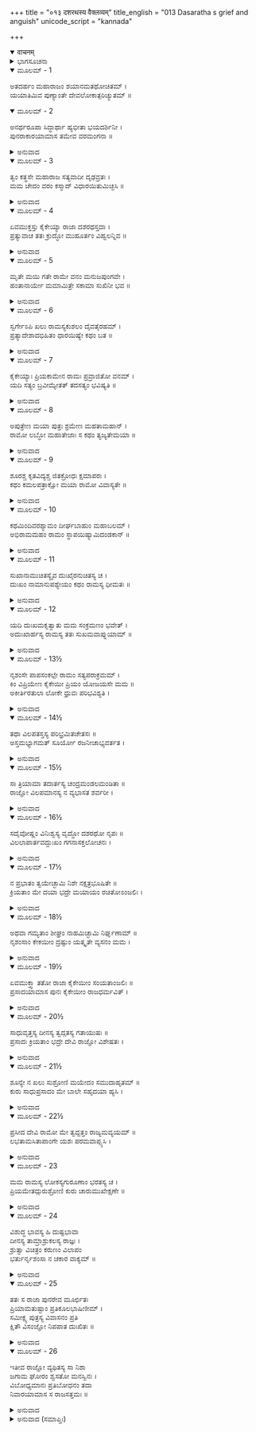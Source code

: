 +++
title = "०१३ दशरथस्य वैक्लव्यम्"
title_english = "013 Dasaratha s grief and anguish"
unicode_script = "kannada"

+++
<details open><summary>वाचनम्</summary>

<div class="audioEmbed"  caption="श्रीराम-हरिसीताराममूर्ति-घनपाठिभ्यां वचनम्" src="https://archive.org/download/Ramayana-recitation-Sriram-harisItArAmamUrti-Ghanapaati-v2/Kanda_2/Kanda_2_AYK-013-Dasharadhasya_Vaiklabyam.mp3"></div>
</details>



<details><summary>ಭಾಗಸೂಚನಾ</summary>

ದಶರಥನ ವಿಲಾಪ ಮತ್ತು ಕೈಕೆಯಲ್ಲಿ ಅನುನಯ - ವಿನಯ
</details>

<details open><summary>ಮೂಲಮ್ - 1</summary>

ಅತದರ್ಹಂ ಮಹಾರಾಜಂ ಶಯಾನಮತಥೋಚಿತಮ್ ।  
ಯಯಾತಿಮಿವ ಪುಣ್ಯಾಂತೇ ದೇವಲೋಕಾತ್ಪರಿಚ್ಯುತಮ್ ॥
</details>

<details open><summary>ಮೂಲಮ್ - 2</summary>

ಅನರ್ಥರೂಪಾ ಸಿದ್ಧಾರ್ಥಾ ಹ್ಯಭೀತಾ ಭಯದರ್ಶಿನೀ ।  
ಪುನರಾಕಾರಯಾಮಾಸ ತಮೇವ ವರಮಂಗನಾ ॥
</details>

<details><summary>ಅನುವಾದ</summary>

ಪುಣ್ಯ ಕ್ಷಯಿಸಿ ದೇವಲೋಕದಿಂದ ಭ್ರಷ್ಟನಾದ ಯಯಾತಿಯಂತೆ ನೆಲಕ್ಕೆ ಕುಸಿದು ಬಿದ್ದ ಮಹಾರಾಜಾ ದಶರಥನು ಅನುಚಿತ ಮತ್ತು ಅಯೋಗ್ಯ ಸ್ಥಿತಿಯಲ್ಲಿ ಆಗ ಕಂಡುಬರುತ್ತಿದ್ದನು. ಅವನನ್ನು ನೋಡಿ ಅನರ್ಥದ ಸಾಕ್ಷಾತ್ ಮೂರ್ತಿಯಂತಿರುವ ಕೈಕೆಯು ತನ್ನ ಪ್ರಯೋಜನ ಇಷ್ಟರವರೆಗೆ ಸಿದ್ಧವಾಗದೇ ಇರುವುದರಿಂದ ಲೋಕಾಪವಾದದ ಭಯವನ್ನು ತ್ಯಜಿಸಿದ, ರಾಮನಿಂದ ಭರತನಿಗೆ ಇರುವ ಭಯವನ್ನು ನೋಡುವ ಆಕೆಯು ತನ್ನ ವರಗಳ ಬಗ್ಗೆ ರಾಜನನ್ನು ಸಂಬೋಧಿಸಿ ಹೀಗೆ ಹೇಳಿದಳು.॥1-2॥
</details>

<details open><summary>ಮೂಲಮ್ - 3</summary>

ತ್ವಂ ಕತ್ಥಸೇ ಮಹಾರಾಜ ಸತ್ಯವಾದೀ ದೃಢವ್ರತಃ ।  
ಮಮ ಚೇದಂ ವರಂ ಕಸ್ಮಾದ್ ವಿಧಾರಯಿತುಮಿಚ್ಛಸಿ ॥
</details>

<details><summary>ಅನುವಾದ</summary>

ಮಹಾರಾಜರೇ! ನಾನು ದೊಡ್ಡ ಸತ್ಯವಾದಿ ಮತ್ತು ದೃಢ ಪ್ರತಿಜ್ಞನೆಂದು ಕೊಚ್ಚಿಕೊಳ್ಳುತ್ತಿದ್ದೆ. ಹಾಗಿರುವಾಗ ನನ್ನ ವರಗಳನ್ನು ನನಗೆ ಕೊಡದೆ ಏಕೆ ನಿನ್ನಲ್ಲಿ ಉಳಿಸಿಕೊಳ್ಳಲು ನೋಡುತ್ತಿರುವೇ.॥3॥
</details>

<details open><summary>ಮೂಲಮ್ - 4</summary>

ಏವಮುಕ್ತಸ್ತು ಕೈಕೇಯ್ಯಾ ರಾಜಾ ದಶರಥಸ್ತದಾ ।  
ಪ್ರತ್ಯುವಾಚ ತತಃ ಕ್ರುದ್ಧೋ ಮುಹೂರ್ತಂ ವಿಹ್ವಲನ್ನಿವ ॥
</details>

<details><summary>ಅನುವಾದ</summary>

ಕೈಕೇಯಿಯು ಹೀಗೆ ಹೇಳಿದಾಗ ದಶರಥನು ಮುಹೂರ್ತಕಾಲ ಕೋಪದಿಂದ ಉದ್ವಿಗ್ನನಂತಿದ್ದು, ಇಂತೆಂದನು .॥4॥
</details>

<details open><summary>ಮೂಲಮ್ - 5</summary>

ಮೃತೇ ಮಯಿ ಗತೇ ರಾಮೇ ವನಂ ಮನುಜಪುಂಗವೇ ।  
ಹಂತಾನಾರ್ಯೇ ಮಮಾಮಿತ್ರೇ ಸಕಾಮಾ ಸುಖಿನೀ ಭವ ॥
</details>

<details><summary>ಅನುವಾದ</summary>

ಎಲೈ ನೀಚಳೇ! ನೀನು ನನ್ನ ಶತ್ರು ಆಗಿರುವೆ. ನರಶ್ರೇಷ್ಠ ಶ್ರೀರಾಮನು ಕಾಡಿಗೆ ಹೋದಮೇಲೆ ನನ್ನ ಮೃತ್ಯು ಆಗುವುದು; ಆಗ ನೀನು ಸಫಲ ಮನೋರಥಳಾಗಿ ಸುಖವಾಗಿ ಇರು.॥5॥
</details>

<details open><summary>ಮೂಲಮ್ - 6</summary>

ಸ್ವರ್ಗೇಽಪಿ ಖಲು ರಾಮಸ್ಯಕುಶಲಂ ದೈವತೈರಹಮ್ ।  
ಪ್ರತ್ಯಾದೇಶಾದಭಿಹಿತಂ ಧಾರಯಿಷ್ಯೇ ಕಥಂ ಬತ ॥
</details>

<details><summary>ಅನುವಾದ</summary>

ಅಯ್ಯೋ! ಸ್ವರ್ಗದಲ್ಲಿ ದೇವತೆಗಳು ನನ್ನಲ್ಲಿ ಶ್ರೀರಾಮನ ಕ್ಷೇಮವನ್ನು ಕೇಳಿದಾಗ ನಾನು ಏನು ಉತ್ತರಿಸಲಿ? ಅವನನ್ನು ಕಾಡಿಗೆ ಕಳಿಸಿದೆ ಎಂದು ಹೇಳಿದಾಗ ಅವರು ನನ್ನ ಕುರಿತು ಧಿಕ್ಕರಿಸಿ ಮಾತನಾಡುವರು. ಅದನ್ನು ನಾನು ಹೇಗೆ ಸಹಿಸಲಿ? ಅದಕ್ಕಾಗಿ ನನಗೆ ಬಹಳ ದುಃಖವಾಗುತ್ತಿದೆ.॥6॥
</details>

<details open><summary>ಮೂಲಮ್ - 7</summary>

ಕೈಕೇಯ್ಯಾಃ ಪ್ರಿಯಕಾಮೇನ ರಾಮಃ ಪ್ರವ್ರಾಜಿತೋ ವನಮ್ ।  
ಯದಿ ಸತ್ಯಂ ಬ್ರವೀಮ್ಯೇತತ್ ತದಸತ್ಯಂ ಭವಿಷ್ಯತಿ ॥
</details>

<details><summary>ಅನುವಾದ</summary>

ಕೈಕೆಯಿಗೆ ಪ್ರಿಯವನ್ನುಂಟುಮಾಡುವ ಇಚ್ಛೆಯಿಂದ ಆಕೆ ಕೇಳಿದ ವರಕ್ಕನುಸಾರ ನಾನು ಶ್ರೀರಾಮನನ್ನು ಕಾಡಿಗೆ ಕಳಿಸಿದೆ ಎಂದು ಸತ್ಯವನ್ನು ಹೇಳಿದರೆ, ನಾನು ಹಿಂದೆ ರಾಮನಿಗೆ ರಾಜ್ಯವನ್ನು ಕೊಡುವೆನು ಎಂದು ಹೇಳಿದ ನನ್ನ ಹಿಂದಿನ ಮಾತು ಸುಳ್ಳಾದೀತು.॥7॥
</details>

<details open><summary>ಮೂಲಮ್ - 8</summary>

ಅಪುತ್ರೇಣ ಮಯಾ ಪುತ್ರಃ ಶ್ರಮೇಣ ಮಹತಾಮಹಾನ್ ।  
ರಾಮೋ ಲಬ್ಧೋ ಮಹಾತೇಜಾಃ ಸ ಕಥಂ ತ್ಯಜ್ಯತೇಮಯಾ ॥
</details>

<details><summary>ಅನುವಾದ</summary>

ನಾನು ಮೊದಲು ಪುತ್ರಹೀನನಾಗಿದ್ದೆ, ಮತ್ತೆ ತುಂಬಾ ಪರಿಶ್ರಮಪಟ್ಟು ಮಹಾತೇಜಸ್ವೀ ಮಹಾಪುರುಷ ಶ್ರೀರಾಮನನ್ನು ಪುತ್ರನನ್ನಾಗಿ ನಾನು ಪಡೆದುಕೊಂಡೆ. ಅವನನ್ನು ನಾನು ಹೇಗೆ ತ್ಯಜಿಸಲಿ.॥8॥
</details>

<details open><summary>ಮೂಲಮ್ - 9</summary>

ಶೂರಶ್ಚ ಕೃತವಿದ್ಯಶ್ಚ ಜಿತಕ್ರೋಧಃ ಕ್ಷಮಾಪರಃ ।  
ಕಥಂ ಕಮಲಪತ್ರಾಕ್ಷೋ ಮಯಾ ರಾಮೋ ವಿವಾಸ್ಯತೇ ॥
</details>

<details><summary>ಅನುವಾದ</summary>

ಮಹಾಶೂರನಾದ, ಸಕಲವಿದ್ಯಾ ಪಾರಂಗತನಾದ, ಕ್ರೋಧವನ್ನು ಜಯಿಸಿದ, ಕ್ಷಮಾವಂತನಾದ, ಕಮಲನಯನ ಶ್ರೀರಾಮನನ್ನು ನಾನು ಹೇಗೆ ಕಾಡಿಗೆ ಕಳಿಸಬಲ್ಲೆನು.॥9॥
</details>

<details open><summary>ಮೂಲಮ್ - 10</summary>

ಕಥಮಿಂದಿವರಶ್ಯಾಮಂ ದೀರ್ಘಬಾಹುಂ ಮಹಾಬಲಮ್ ।  
ಅಭಿರಾಮಮಹಂ ರಾಮಂ ಸ್ಥಾಪಯಿಷ್ಯಾಮಿದಂಡಕಾನ್ ॥
</details>

<details><summary>ಅನುವಾದ</summary>

ಕನ್ನೈದಿಲೆಯಂತೆ ಶ್ಯಾಮಲ ಅಂಗಕಾಂತಿಯುಳ್ಳ, ದೀರ್ಘಬಾಹುವಾದ, ಮಹಾಬಲನಾದ, ನಯನಾಭಿರಾಮನಾದ ಶ್ರೀರಾಮನನ್ನು ದಂಡಕಾರಣ್ಯಕ್ಕೆ ಹೇಗೆ ಕಳಿಸಲಿ.॥10॥
</details>

<details open><summary>ಮೂಲಮ್ - 11</summary>

ಸುಖಾನಾಮುಚಿತಸ್ಯೈವ ದುಃಖೈರನುಚಿತಸ್ಯ ಚ ।  
ದುಃಖಂ ನಾಮಾನುಪಶ್ಯೇಯಂ ಕಥಂ ರಾಮಸ್ಯ ಧೀಮತಃ ॥
</details>

<details><summary>ಅನುವಾದ</summary>

ಸುಖಾನುಭವಗಳಿಗೆ ಯೋಗ್ಯನಾದ, ದುಃಖಾನುಭವಕ್ಕೆ ಅನರ್ಹನಾದ, ಬುದ್ಧಿವಂತ ಶ್ರೀರಾಮನನ್ನು ಕಾಡಿಗೆ ಕಳಿಸಿ ದುಃಖಪಡುವುದನ್ನು ನಾನು ಹೇಗೆ ನೋಡಲಿ.॥11॥
</details>

<details open><summary>ಮೂಲಮ್ - 12</summary>

ಯದಿ ದುಃಖಮಕೃತ್ವಾತು ಮಮ ಸಂಕ್ರಮಣಂ ಭವೇತ್ ।  
ಅದುಃಖಾರ್ಹಸ್ಯ ರಾಮಸ್ಯ ತತಃ ಸುಖಮವಾಪ್ನುಯಾಮ್ ॥
</details>

<details><summary>ಅನುವಾದ</summary>

ದುಃಖವನ್ನು ಅನುಭವಿಸಲು ಅನರ್ಹನಾದ ಶ್ರೀರಾಮನಿಗೆ ಈ ವನವಾಸದ ದುಃಖ ಕೊಡದೆಯೇ ನಾನು ಮರಣ ಹೊಂದಿದರೆ ನನಗೆ ಬಹಳ ಸುಖ ಸಿಗಬಹುದು.॥12॥
</details>

<details open><summary>ಮೂಲಮ್ - 13½</summary>

ನೃಶಂಸೇ ಪಾಪಸಂಕಲ್ಪೇ ರಾಮಂ ಸತ್ಯಪರಾಕ್ರಮಮ್ ।  
ಕಿಂ ವಿಪ್ರಿಯೇಣ ಕೈಕೇಯೀ ಪ್ರಿಯಂ ಯೋಜಯಸೇ ಮಮ ॥  
ಅಕೀರ್ತಿರತುಲಾ ಲೋಕೇ ಧ್ರುವಃ ಪರಿಭವಿಶ್ಯತಿ ।
</details>

<details><summary>ಅನುವಾದ</summary>

ಎಲೈ ಪಾಪಸಂಕಲ್ಪಳೇ! ಪಾಷಾಣ ಹೃದಯಿ ಕೈಕೇ! ಸತ್ಯ ಪರಾಕ್ರಮಿ ಶ್ರೀರಾಮನು ನನಗೆ ಬಹಳ ಪ್ರಿಯನಾಗಿದ್ದಾನೆ, ಅವನನ್ನು ನನ್ನಿಂದ ಅಗಲಿಸಬೇಡ. ಎಲಗೆ! ಹೀಗೆ ಮಾಡುವುದರಿಂದ ನಿಶ್ಚಯವಾಗಿಯೇ ಜಗತ್ತಿನಲ್ಲಿ ಹರಡುವ ನಿನ್ನ ಅಪಕೀರ್ತಿಗೆ ತುಲನೆಯೇ ಇರಲಾರದು.॥13½॥
</details>

<details open><summary>ಮೂಲಮ್ - 14½</summary>

ತಥಾ ವಿಲಪತಸ್ತಸ್ಯ ಪರಿಭ್ರಮಿತಚೇತಸಃ ॥  
ಅಸ್ತಮಭ್ಯಾಗಮತ್ ಸೂರ್ಯೋ ರಜನೀಚಾಭ್ಯವರ್ತತ ।
</details>

<details><summary>ಅನುವಾದ</summary>

ಈ ಪ್ರಕಾರ ವಿಲಾಪಿಸುತ್ತಾ ದಶರಥನ ಮನಸ್ಸು ಅತ್ಯಂತ ವ್ಯಾಕುಲವಾಯಿತು. ಅಷ್ಟರಲ್ಲಿ ಭಗವಾನ್ ಸೂರ್ಯನು ಅಸ್ತಾಚಲಕ್ಕೆ ಸರಿದನು ಹಾಗೂ ರಾತ್ರಿಯಾಯಿತು.॥14½॥
</details>

<details open><summary>ಮೂಲಮ್ - 15½</summary>

ಸಾ ತ್ರಿಯಾಮಾ ತದಾರ್ತಸ್ಯ ಚಂದ್ರಮಂಡಲಮಂಡಿತಾ ॥  
ರಾಜ್ಞೋ ವಿಲಪಮಾನಸ್ಯ ನ ವ್ಯಭಾಸತ ಶರ್ವರೀ ।
</details>

<details><summary>ಅನುವಾದ</summary>

ಆ ಮೂರು ಯಾಮಗಳ ರಾತ್ರಿಯಲ್ಲಿ ಚಂದ್ರಮಂಡಲವು ಬೆಳಗುತ್ತಿದ್ದರೂ, ಆರ್ತನಾಗಿ ವಿಲಾಪಿಸುತ್ತಿರುವ ದಶರಥನಿಗೆ ಕತ್ತಲೆಯಂತೆ ಇತ್ತು.॥15½॥
</details>

<details open><summary>ಮೂಲಮ್ - 16½</summary>

ಸದೈವೋಷ್ಣಂ ವಿನಿಃಶ್ವಸ್ಯ ವೃದ್ಧೋ ದಶರಥೋ ನೃಪಃ ॥  
ವಿಲಲಾಪಾರ್ತವದ್ದುಃಖಂ ಗಗನಾಸಕ್ತಲೋಚನಃ ।
</details>

<details><summary>ಅನುವಾದ</summary>

ವೃದ್ಧನಾದ ದಶರಥನು ನಿರಂತರ ದೀರ್ಘವಾಗಿ ಬಿಸಿಯಾದ ನಿಟ್ಟುಸಿರು ಬಿಡುತ್ತಾ ಆಕಾಶದ ಕಡೆಗೆ ದಿಟ್ಟಿಸಿ ನೋಡುತ್ತಾ ಆರ್ತನಂತೆ ದುಃಖಪೂರ್ಣವಾಗಿ ವಿಲಪಿಸತೊಡಗಿದನು.॥16½॥
</details>

<details open><summary>ಮೂಲಮ್ - 17½</summary>

ನ ಪ್ರಭಾತಂ ತ್ವಯೇಚ್ಛಾಮಿ ನಿಶೇ ನಕ್ಷತ್ರಭೂಷಿತೇ ॥  
ಕ್ರಿಯತಾಂ ಮೇ ದಯಾ ಭದ್ರೇ ಮಯಾಯಂ ರಚಿತೋಽಂಜಲಿಃ ।
</details>

<details><summary>ಅನುವಾದ</summary>

ನಕ್ಷತ್ರಗಳಿಂದ ಸಮಲಂಕೃತವಾದ ನಿಶಾದೇವಿಯೇ! ನಾನು ನಿನ್ನಿಂದ ಪ್ರಭಾತವಾಗುವುದನ್ನು ಇಚ್ಛಿಸುವುದಿಲ್ಲ. ಬೆಳಗಾಗುವುದು ಬೇಡ. ತಾಯೇ! ಕೈಮುಗಿದು ಕೇಳಿಕೊಳ್ಳುತ್ತೇನೆ. ನನ್ನ ಮೇಲೆ ದಯೆದೋರು.॥17½॥
</details>

<details open><summary>ಮೂಲಮ್ - 18½</summary>

ಅಥವಾ ಗಮ್ಯತಾಂ ಶೀಘ್ರಂ ನಾಹಮಿಚ್ಛಾಮಿ ನಿರ್ಘೃಣಾಮ್ ॥  
ನೃಶಂಸಾಂ ಕೇಕಯೀಂ ದ್ರಷ್ಟುಂ ಯತ್ಕೃತೇ ವ್ಯಸನಂ ಮಮ ।
</details>

<details><summary>ಅನುವಾದ</summary>

ಅಥವಾ ಬೇಗ ಕಳೆದುಹೋಗು; ಏಕೆಂದರೆ ಯಾರ ಕಾರಣದಿಂದ ಈ ಭಾರೀ ದುಃಖ ಉಂಟಾಗಿದೆಯೋ ಆ ನಿರ್ದಯಿ, ಕ್ರೂರ ಕೈಕೆಯನ್ನು ಇನ್ನು ಹೆಚ್ಚು ಹೊತ್ತು ನೋಡಲು ಬಯಸುವುದಿಲ್ಲ.॥18½॥
</details>

<details open><summary>ಮೂಲಮ್ - 19½</summary>

ಏವಮುಕ್ತ್ವಾ ತತೋ ರಾಜಾ ಕೈಕೇಯೀಂ ಸಂಯತಾಂಜಲಿಃ ॥  
ಪ್ರಸಾದಯಾಮಾಸ ಪುನಃ ಕೈಕೇಯೀಂ ರಾಜಧರ್ಮವಿತ್ ।
</details>

<details><summary>ಅನುವಾದ</summary>

ರಾಜನು ಹೀಗೆ ನಿಶಾದೇವಿಗೆ ಹೇಳಿ ರಾಜಧರ್ಮವನ್ನು ಬಲ್ಲ ದಶರಥನು ಪುನಃ ಕೈಮುಗಿದು ಕೈಕೆಯನ್ನು ಪ್ರಸನ್ನಗೊಳಿಸಲು ಪ್ರಯತ್ನಿಸುತ್ತಾ ಹೇಳಿದನು.॥19½॥
</details>

<details open><summary>ಮೂಲಮ್ - 20½</summary>

ಸಾಧುವೃತ್ತಸ್ಯ ದೀನಸ್ಯ ತ್ವದ್ಗತಸ್ಯ ಗತಾಯುಷಃ ॥  
ಪ್ರಸಾದಃ ಕ್ರಿಯತಾಂ ಭದ್ರೇ ದೇವಿ ರಾಜ್ಞೋ ವಿಶೇಷತಃ ।
</details>

<details><summary>ಅನುವಾದ</summary>

ಮಂಗಳಸ್ವರೂಪಳೇ! ದೇವಿ! ಸದಾಚಾರಿಯೂ, ದೀನನೂ, ನಿನ್ನ ಆಶ್ರಿತನೂ, ಮರಣಾಸನ್ನನೂ, ವಿಶೇಷವಾಗಿ ರಾಜನೂ ಆದ ಈ ದಶರಥನ ಮೇಲೆ ಪ್ರಸನ್ನಳಾಗು.॥20½॥
</details>

<details open><summary>ಮೂಲಮ್ - 21½</summary>

ಶೂನ್ಯೇ ನ ಖಲು ಸುಶ್ರೋಣಿ ಮಯೇದಂ ಸಮುದಾಹೃತಮ್ ॥  
ಕುರು ಸಾಧುಪ್ರಸಾದಂ ಮೇ ಬಾಲೇ ಸಹೃದಯಾ ಹ್ಯಸಿ ।
</details>

<details><summary>ಅನುವಾದ</summary>

ಸುಂದರೀ! ಶ್ರೀರಾಮನಿಗೆ ರಾಜ್ಯವನ್ನು ಕೊಡುವೆನು ಎಂದು ನಾನು ಹೇಳಿದುದು ಯಾವುದೋ ಜನರಹಿತ ಸ್ಥಳದಲ್ಲಿ ಹೇಳದೆ, ತುಂಬಿದ ಸಭೆಯಲ್ಲಿ ಘೋಷಿಸಿದ್ದೆ. ನೀನು ಬಹಳ ಸುಹೃದಯಳಾಗಿರುವೆ. ಆದ್ದರಿಂದ ನನ್ನ ಮೇಲೆ ಚೆನ್ನಾಗಿ ಕೃಪೆಮಾಡು. ಇದರಿಂದ ಸಭಾಸದರಿಂದ ನನ್ನ ಉಪಹಾಸ ಆಗದಿರಲಿ.॥21½॥
</details>

<details open><summary>ಮೂಲಮ್ - 22½</summary>

ಪ್ರಸೀದ ದೇವಿ ರಾಮೋ ಮೇ ತ್ವದ್ದತ್ತಂ ರಾಜ್ಯಮವ್ಯಯಮ್ ॥  
ಲಭತಾಮಸಿತಾಪಾಂಗೇ ಯಶಃ ಪರಮವಾಪ್ಸ್ಯಸಿ ।
</details>

<details><summary>ಅನುವಾದ</summary>

ಕಪ್ಪಾದ ಕಡೆಗಣ್ಣುಗಳುಳ್ಳವಳೇ! ಪ್ರಸನ್ನಳಾಗು. ನನ್ನ ರಾಮನು ನಿನ್ನದಾದ ಈ ರಾಜ್ಯವನ್ನು ನೀನೇ ಕೊಟ್ಟಿರುವೆ ಎಂದು ತಿಳಿದು ಅಕ್ಷಯ ರಾಜ್ಯವನ್ನು ಪಡೆಯಲಿ. ಇದರಿಂದ ನೀನು ಉತ್ತಮ ಯಶವನ್ನು ಪಡೆಯುವೆ.॥22½॥
</details>

<details open><summary>ಮೂಲಮ್ - 23</summary>

ಮಮ ರಾಮಸ್ಯ ಲೋಕಸ್ಯಗುರೂಣಾಂ ಭರತಸ್ಯ ಚ ।  
ಪ್ರಿಯಮೇತದ್ಗುರುಶ್ರೋಣಿ ಕುರು ಚಾರುಮುಖೇಕ್ಷಣೇ ॥
</details>

<details><summary>ಅನುವಾದ</summary>

ಸುಮುಖೀ! ಸುಲೋಚನೇ ಈ ಕಾರ್ಯವು ನನಗೆ, ಶ್ರೀರಾಮನಿಗೆ, ಸಮಸ್ತ ಪ್ರಜಾಜನರಿಗೆ, ಗುರುಗಳಿಗೆ ಹಾಗೂ ಭರತನಿಗೂ ಕೂಡ ಪ್ರಿಯವಾಗುವುದು; ಆದ್ದರಿಂದ ಇದನ್ನು ಪೂರ್ಣಗೊಳಿಸು.॥23॥
</details>

<details open><summary>ಮೂಲಮ್ - 24</summary>

ವಿಶುದ್ಧ ಭಾವಸ್ಯ ಹಿ ದುಷ್ಟಭಾವಾ  
ದೀನಸ್ಯ ತಾಮ್ರಾಶ್ರುಕಲಸ್ಯ ರಾಜ್ಞಃ ।  
ಶ್ರುತ್ವಾ ವಿಚಿತ್ರಂ ಕರುಣಂ ವಿಲಾಪಂ  
ಭರ್ತುರ್ನೃಶಂಸಾ ನ ಚಕಾರ ವಾಕ್ಯಮ್ ॥
</details>

<details><summary>ಅನುವಾದ</summary>

ರಾಜನ ಹೃದಯದ ಭಾವ ಅತ್ಯಂತ ಶುದ್ಧವಾಗಿತ್ತು, ನೀರು ತುಂಬಿ ಕಣ್ಣುಗಳು ಕೆಂಪಾಗಿದ್ದವು ಹಾಗೂ ಆವನು ದೀನನಾಗಿ ವಿಚಿತ್ರವಾದ ಕರುಣಾಜನಕ ವಿಲಾಪ ಮಾಡುತ್ತಿದ್ದನು; ಆದರೂ ಮನಸ್ಸಿನಲ್ಲಿ ದೂಷಿತ ವಿಚಾರವುಳ್ಳ ನಿಷ್ಠುರ ಕೈಕೆಯಿಯು ಪತಿಯ ಈ ವಿಲಾಪವನ್ನು ಕೇಳಿಯೂ ಅವನ ಮಾತನ್ನು ಪಾಲಿಸಲಿಲ್ಲ.॥24॥
</details>

<details open><summary>ಮೂಲಮ್ - 25</summary>

ತತಃ ಸ ರಾಜಾ ಪುನರೇವ ಮೂರ್ಛಿತಃ  
ಪ್ರಿಯಾಮತುಷ್ಟಾಂ ಪ್ರತಿಕೂಲಭಾಷಿಣೀಮ್ ।  
ಸಮೀಕ್ಷ್ಯ ಪುತ್ರಸ್ಯ ವಿವಾಸನಂ ಪ್ರತಿ  
ಕ್ಷಿತೌ ವಿಸಂಜ್ಞೋ ನಿಪಪಾತ ದುಃಖಿತಃ ॥
</details>

<details><summary>ಅನುವಾದ</summary>

ಇಷ್ಟು ಬೇಡಿಕೊಂಡರೂ ಕೈಕೆಯಿಯು ಯಾವ ರೀತಿಯಿಂದಲೂ ಸಂತುಷ್ಟಳಾಗದೆ ಪದೇ-ಪದೇ ಪ್ರತಿಕೂಲ ಮಾತುಗಳನ್ನೇ ಆಡುತ್ತಿರುವಾಗ, ಪುತ್ರನ ವನವಾಸವನ್ನು ನೆನೆದು ರಾಜನು ದುಃಖದ ಉದ್ವೇಗದಿಂದ ಪುನಃ ಮೂರ್ಛಿತನಾಗಿ ಭೂಮಿಯಲ್ಲಿ ಕುಸಿದುಬಿದ್ದನು.॥25॥
</details>

<details open><summary>ಮೂಲಮ್ - 26</summary>

ಇತೀವ ರಾಜ್ಞೋ ವ್ಯಥಿತಸ್ಯ ಸಾ ನಿಶಾ  
ಜಗಾಮ ಘೋರಂ ಶ್ವಸತೋ ಮನಸ್ವಿನಃ ।  
ವಿಬೋಧ್ಯಮಾನಃ ಪ್ರತಿಬೋಧನಂ ತದಾ  
ನಿವಾರಯಾಮಾಸ ಸ ರಾಜಸತ್ತಮಃ ॥
</details>

<details><summary>ಅನುವಾದ</summary>

ಈ ಪ್ರಕಾರ ವ್ಯಥಿಸುತ್ತಾ ಭಯಂಕರವಾಗಿ ನಿಟ್ಟುಸಿರುಬಿಡುತ್ತಾ ಒಳ್ಳೆಯ ಮನಸ್ಸುಳ್ಳ ದಶರಥನ ಆ ರಾತ್ರಿಯು ನಿಧಾನವಾಗಿ ಕಳೆಯಿತು. ಮಂಗಳವಾದ್ಯಗಳು ಮೊಳಗುತ್ತಿರಲು, ವಂದಿಮಾಗಧರು ಹೊಗಳುತ್ತಾ ರಾಜನನ್ನು ಎಚ್ಚರ ಗೊಳಿಸಲು ಬಂದ ಎಲ್ಲರನ್ನೂ ಹಿಂದಕ್ಕೆ ಕಳಿಸಿದನು.॥26॥
</details>

<details><summary>ಅನುವಾದ (ಸಮಾಪ್ತಿಃ)</summary>

ಶ್ರೀವಾಲ್ಮಿಕಿ ವಿರಚಿತ ಆರ್ಷರಾಮಾಯಣ ಆದಿಕಾವ್ಯದ ಅಯೋಧ್ಯಾಕಾಂಡದಲ್ಲಿ ಹದಿಮೂರನೆಯ ಸರ್ಗ ಪೂರ್ಣವಾಯಿತು ॥13॥
</details>
